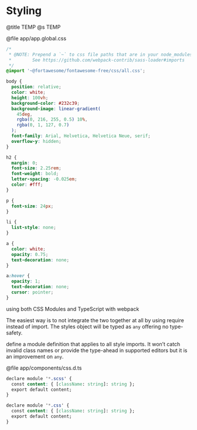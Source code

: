 # Styling
@title TEMP
@s TEMP

@file app/app.global.css
```css
/*
 * @NOTE: Prepend a `~` to css file paths that are in your node_modules
 *        See https://github.com/webpack-contrib/sass-loader#imports
 */
@import '~@fortawesome/fontawesome-free/css/all.css';

body {
  position: relative;
  color: white;
  height: 100vh;
  background-color: #232c39;
  background-image: linear-gradient(
    45deg,
    rgba(0, 216, 255, 0.5) 10%,
    rgba(0, 1, 127, 0.7)
  );
  font-family: Arial, Helvetica, Helvetica Neue, serif;
  overflow-y: hidden;
}

h2 {
  margin: 0;
  font-size: 2.25rem;
  font-weight: bold;
  letter-spacing: -0.025em;
  color: #fff;
}

p {
  font-size: 24px;
}

li {
  list-style: none;
}

a {
  color: white;
  opacity: 0.75;
  text-decoration: none;
}

a:hover {
  opacity: 1;
  text-decoration: none;
  cursor: pointer;
}
```


using both CSS Modules and TypeScript with webpack

The easiest way is to not integrate the two together at all by using require instead of import. The styles object will be typed as `any` offering no type-safety.

define a module definition that applies to all style imports. It won’t catch invalid class names or provide the type-ahead in supported editors but it is an improvement on `any`.

@file app/components/css.d.ts
```css
declare module '*.scss' {
  const content: { [className: string]: string };
  export default content;
}

declare module '*.css' {
  const content: { [className: string]: string };
  export default content;
}
```
